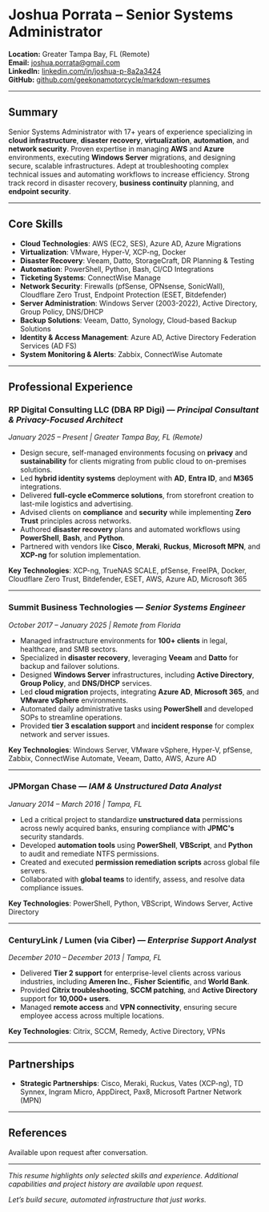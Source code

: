 # Joshua Porrata – Senior Systems Administrator

**Location:** Greater Tampa Bay, FL (Remote)  
**Email:** [joshua.porrata@gmail.com](mailto:joshua.porrata@gmail.com)  
**LinkedIn:** [linkedin.com/in/joshua-p-8a2a3424](https://www.linkedin.com/in/joshua-p-8a2a3424/)  
**GitHub:** [github.com/geekonamotorcycle/markdown-resumes](https://github.com/geekonamotorcycle/markdown-resumes)

---

## Summary

Senior Systems Administrator with 17+ years of experience specializing in **cloud infrastructure**,
**disaster recovery**, **virtualization**, **automation**, and **network security**. Proven expertise in managing
**AWS** and **Azure** environments, executing **Windows Server** migrations, and designing secure, scalable
infrastructures. Adept at troubleshooting complex technical issues and automating workflows to increase efficiency.
Strong track record in disaster recovery, **business continuity** planning, and **endpoint security**.

---

## Core Skills

- **Cloud Technologies**: AWS (EC2, SES), Azure AD, Azure Migrations
- **Virtualization**: VMware, Hyper-V, XCP-ng, Docker
- **Disaster Recovery**: Veeam, Datto, StorageCraft, DR Planning & Testing
- **Automation**: PowerShell, Python, Bash, CI/CD Integrations
- **Ticketing Systems**: ConnectWise Manage
- **Network Security**: Firewalls (pfSense, OPNsense, SonicWall), Cloudflare Zero Trust, Endpoint Protection
  (ESET, Bitdefender)
- **Server Administration**: Windows Server (2003-2022), Active Directory, Group Policy, DNS/DHCP
- **Backup Solutions**: Veeam, Datto, Synology, Cloud-based Backup Solutions
- **Identity & Access Management**: Azure AD, Active Directory Federation Services (AD FS)
- **System Monitoring & Alerts**: Zabbix, ConnectWise Automate

---

## Professional Experience

### **RP Digital Consulting LLC (DBA RP Digi)** — _Principal Consultant & Privacy-Focused Architect_

_January 2025 – Present | Greater Tampa Bay, FL (Remote)_

- Design secure, self-managed environments focusing on **privacy** and **sustainability** for clients migrating from
  public cloud to on-premises solutions.
- Led **hybrid identity systems** deployment with **AD**, **Entra ID**, and **M365** integrations.
- Delivered **full-cycle eCommerce solutions**, from storefront creation to last-mile logistics and advertising.
- Advised clients on **compliance** and **security** while implementing **Zero Trust** principles across networks.
- Authored **disaster recovery** plans and automated workflows using **PowerShell**, **Bash**, and **Python**.
- Partnered with vendors like **Cisco**, **Meraki**, **Ruckus**, **Microsoft MPN**, and **XCP-ng** for solution
  implementation.

**Key Technologies**: XCP-ng, TrueNAS SCALE, pfSense, FreeIPA, Docker, Cloudflare Zero Trust, Bitdefender, ESET, AWS,
Azure AD, Microsoft 365

---

### **Summit Business Technologies** — _Senior Systems Engineer_

_October 2017 – January 2025 | Remote from Florida_

- Managed infrastructure environments for **100+ clients** in legal, healthcare, and SMB sectors.
- Specialized in **disaster recovery**, leveraging **Veeam** and **Datto** for backup and failover solutions.
- Designed **Windows Server** infrastructures, including **Active Directory**, **Group Policy**, and **DNS/DHCP**
  services.
- Led **cloud migration** projects, integrating **Azure AD**, **Microsoft 365**, and **VMware vSphere** environments.
- Automated daily administrative tasks using **PowerShell** and developed SOPs to streamline operations.
- Provided **tier 3 escalation support** and **incident response** for complex network and server issues.

**Key Technologies**: Windows Server, VMware vSphere, Hyper-V, pfSense, Zabbix, ConnectWise Automate, Veeam, Datto, AWS,
Azure AD

---

### **JPMorgan Chase** — _IAM & Unstructured Data Analyst_

_January 2014 – March 2016 | Tampa, FL_

- Led a critical project to standardize **unstructured data** permissions across newly acquired banks, ensuring
  compliance with **JPMC's** security standards.
- Developed **automation tools** using **PowerShell**, **VBScript**, and **Python** to audit and remediate NTFS
  permissions.
- Created and executed **permission remediation scripts** across global file servers.
- Collaborated with **global teams** to identify, assess, and resolve data compliance issues.

**Key Technologies**: PowerShell, Python, VBScript, Windows Server, Active Directory

---

### **CenturyLink / Lumen (via Ciber)** — _Enterprise Support Analyst_

_December 2010 – December 2013 | Tampa, FL_

- Delivered **Tier 2 support** for enterprise-level clients across various industries, including **Ameren Inc.**,
  **Fisher Scientific**, and **World Bank**.
- Provided **Citrix troubleshooting**, **SCCM patching**, and **Active Directory** support for **10,000+ users**.
- Managed **remote access** and **VPN connectivity**, ensuring secure employee access across multiple locations.

**Key Technologies**: Citrix, SCCM, Remedy, Active Directory, VPNs

---

## Partnerships

- **Strategic Partnerships**: Cisco, Meraki, Ruckus, Vates (XCP-ng), TD Synnex, Ingram Micro, AppDirect, Pax8, Microsoft
  Partner Network (MPN)

---

## References

Available upon request after conversation.

---

_This resume highlights only selected skills and experience. Additional capabilities and project history are available
upon request._

_Let’s build secure, automated infrastructure that just works._
